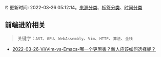:alarm_clock: 更新时间: 2022-03-26 05:12:14。[来源分类](../README.md)、[标签分类](../TAGS.md)、[时间分类](../TIMELINE.md)

## 前端进阶相关


> 关键字：`AST`、`GPU`、`WebAssembly`、`Vim`、`HTTP`、`算法`、`全栈`



- [2022-03-26-Vi/Vim-vs-Emacs-哪一个更厉害？新人应该如何选择呢？](https://www.v2ex.com/t/843001) 